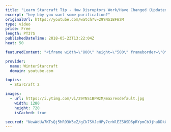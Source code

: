 ```yaml
---
title: "Learn Starcraft Tip - How Disruptors Work/Have Changed (Updated Patch 4.0 2018)"
excerpt: "hey bby you want some purification?"
originalUrl: https://youtube.com/watch?v=29YNS1BFWzM
type: video
price: Free
length: PT37S
publishedDateTime: 2018-05-23T13:22:04Z
heat: 50

featuredContent: "<iframe width=\"800\" height=\"500\" frameborder=\"0\" src=\"https://www.youtube.com/embed/29YNS1BFWzM\" allow=\"accelerometer; autoplay; encrypted-media; gyroscope; picture-in-picture\" allowfullscreen></iframe>"

provider:
  name: WinterStarcraft
  domain: youtube.com

topics:
  - StarCraft 2

images:
  - url: https://i.ytimg.com/vi/29YNS1BFWzM/maxresdefault.jpg
    width: 1280
    height: 720
    isCached: true

secured: "NewWdUw7KTsQj5hR93W3eZ/gCk7SVJeHPy7crWlEZS0SD6pRYpmCbJjhuDDkGiv7EJ5Go3Nf3k7esp6xGPY0UHI6ywPJhwC8maVSBnv74AmMz9ABskKm6t+Q8qBs0QPhfyO+8Oi2Iwwr2uuUU8RSKTZfQmJ4uuf/mCApML8H4mH6MXUl65YZGNd8BldcIG+7+R1BPn1W9dpD1OZqNiGLiXjalJI+hcW6f9MyzWrr3DT5BILf92EBUU8xOXSTXraUCUZLAf+Cs42leZ4g/+/ABleeq1SsuJUd2Z/kuqTT5wtQDM/ZOE1sjDaQzknUVuKe5PVLQMNSTXyAwQcqgv1RyNTxqCw1FxDTtqtPq9wWff7XNMe8p2Xdywg2tgdXFyIK7fxVFvmxpmQjrNdxYD/SaMyGaKxCHo4+pLhogiKTZvE=;BesSwAtiWwJisfVjdfZAHQ=="
---
```


